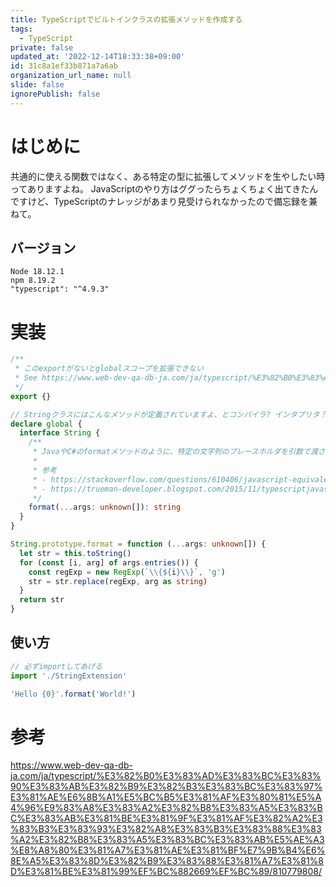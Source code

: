 ```yaml
---
title: TypeScriptでビルトインクラスの拡張メソッドを作成する
tags:
  - TypeScript
private: false
updated_at: '2022-12-14T18:33:38+09:00'
id: 31c8a1ef33b871a7a6ab
organization_url_name: null
slide: false
ignorePublish: false
---
```

# はじめに

共通的に使える関数ではなく、ある特定の型に拡張してメソッドを生やしたい時ってありますよね。
JavaScriptのやり方はググったらちょくちょく出てきたんですけど、TypeScriptのナレッジがあまり見受けられなかったので備忘録を兼ねて。

## バージョン

```
Node 18.12.1
npm 8.19.2
"typescript": "^4.9.3"
```

# 実装

```StringExtension.ts
/**
 * このexportがないとglobalスコープを拡張できない
 * See https://www.web-dev-qa-db-ja.com/ja/typescript/%E3%82%B0%E3%83%AD%E3%83%BC%E3%83%90%E3%83%AB%E3%82%B9%E3%82%B3%E3%83%BC%E3%83%97%E3%81%AE%E6%8B%A1%E5%BC%B5%E3%81%AF%E3%80%81%E5%A4%96%E9%83%A8%E3%83%A2%E3%82%B8%E3%83%A5%E3%83%BC%E3%83%AB%E3%81%BE%E3%81%9F%E3%81%AF%E3%82%A2%E3%83%B3%E3%83%93%E3%82%A8%E3%83%B3%E3%83%88%E3%83%A2%E3%82%B8%E3%83%A5%E3%83%BC%E3%83%AB%E5%AE%A3%E8%A8%80%E3%81%A7%E3%81%AE%E3%81%BF%E7%9B%B4%E6%8E%A5%E3%83%8D%E3%82%B9%E3%83%88%E3%81%A7%E3%81%8D%E3%81%BE%E3%81%99%EF%BC%882669%EF%BC%89/810779808/
 */
export {}

// Stringクラスにはこんなメソッドが定義されていますよ、とコンパイラ? インタプリタ？　に教えてあげないといけない
declare global {
  interface String {
    /**
     * JavaやC#のformatメソッドのように、特定の文字列のプレースホルダを引数で渡された文字で置き換える
     *
     * 参考
     * - https://stackoverflow.com/questions/610406/javascript-equivalent-to-printf-string-format/4673436#4673436
     * - https://trueman-developer.blogspot.com/2015/11/typescriptjavascript.html
     */
    format(...args: unknown[]): string
  }
}

String.prototype.format = function (...args: unknown[]) {
  let str = this.toString()
  for (const [i, arg] of args.entries()) {
    const regExp = new RegExp(`\\{${i}\\}`, 'g')
    str = str.replace(regExp, arg as string)
  }
  return str
}
```

## 使い方

```index.ts
// 必ずimportしてあげる
import './StringExtension'

'Hello {0}'.format('World!')
```

# 参考

https://www.web-dev-qa-db-ja.com/ja/typescript/%E3%82%B0%E3%83%AD%E3%83%BC%E3%83%90%E3%83%AB%E3%82%B9%E3%82%B3%E3%83%BC%E3%83%97%E3%81%AE%E6%8B%A1%E5%BC%B5%E3%81%AF%E3%80%81%E5%A4%96%E9%83%A8%E3%83%A2%E3%82%B8%E3%83%A5%E3%83%BC%E3%83%AB%E3%81%BE%E3%81%9F%E3%81%AF%E3%82%A2%E3%83%B3%E3%83%93%E3%82%A8%E3%83%B3%E3%83%88%E3%83%A2%E3%82%B8%E3%83%A5%E3%83%BC%E3%83%AB%E5%AE%A3%E8%A8%80%E3%81%A7%E3%81%AE%E3%81%BF%E7%9B%B4%E6%8E%A5%E3%83%8D%E3%82%B9%E3%83%88%E3%81%A7%E3%81%8D%E3%81%BE%E3%81%99%EF%BC%882669%EF%BC%89/810779808/
